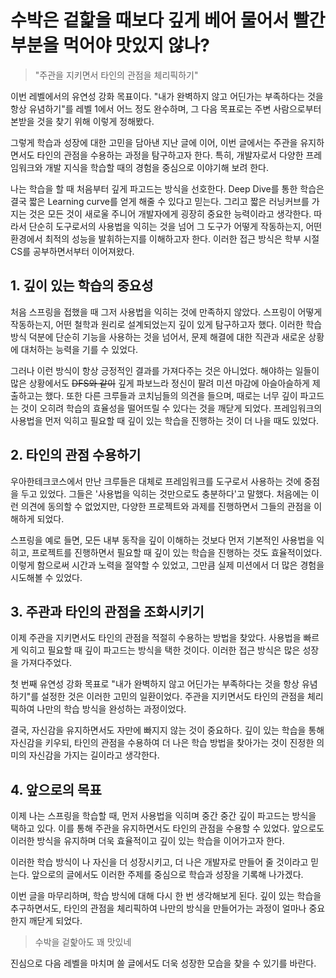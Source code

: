 
# 수박은 겉핥을 때보다 깊게 베어 물어서 빨간 부분을 먹어야 맛있지 않나?

> "주관을 지키면서 타인의 관점을 체리픽하기"

이번 레벨에서의 유연성 강화 목표이다. "내가 완벽하지 않고 어딘가는 부족하다는 것을 항상 유념하기"를 레벨 1에서 어느 정도 완수하며, 그 다음 목표로는 주변 사람으로부터 본받을 것을 찾기 위해 이렇게 정해봤다.

그렇게 학습과 성장에 대한 고민을 담아낸 지난 글에 이어, 이번 글에서는 주관을 유지하면서도 타인의 관점을 수용하는 과정을 탐구하고자 한다.
특히, 개발자로서 다양한 프레임워크와 개발 지식을 학습할 때의 경험을 중심으로 이야기해 보려 한다.

나는 학습을 할 때 처음부터 깊게 파고드는 방식을 선호한다. Deep Dive를 통한 학습은 결국 짧은 Learning curve를 얻게 해줄 수 있다고 믿는다.
그리고 짧은 러닝커브를 가지는 것은 모든 것이 새로울 주니어 개발자에게 굉장히 중요한 능력이라고 생각한다.
따라서 단순히 도구로서의 사용법을 익히는 것을 넘어 그 도구가 어떻게 작동하는지, 어떤 환경에서 최적의 성능을 발휘하는지를 이해하고자 한다. 이러한 접근 방식은 학부 시절 CS를 공부하면서부터 이어져왔다.

## 1. 깊이 있는 학습의 중요성

처음 스프링을 접했을 때 그저 사용법을 익히는 것에 만족하지 않았다. 스프링이 어떻게 작동하는지, 어떤 철학과 원리로 설계되었는지 깊이 있게 탐구하고자 했다. 이러한 학습 방식 덕분에 단순히 기능을 사용하는 것을 넘어서, 문제 해결에 대한 직관과 새로운 상황에 대처하는 능력을 기를 수 있었다.

그러나 이런 방식이 항상 긍정적인 결과를 가져다주는 것은 아니었다. 해야하는 일들이 많은 상황에서도 ~~DFS와 같이~~ 깊게 파보느라 정신이 팔려 미션 마감에 아슬아슬하게 제출하고는 했다.
또한 다른 크루들과 코치님들의 의견을 들으며, 때로는 너무 깊이 파고드는 것이 오히려 학습의 효율성을 떨어뜨릴 수 있다는 것을 깨닫게 되었다. 프레임워크의 사용법을 먼저 익히고 필요할 때 깊이 있는 학습을 진행하는 것이 더 나을 때도 있었다.

## 2. 타인의 관점 수용하기

우아한테크코스에서 만난 크루들은 대체로 프레임워크를 도구로서 사용하는 것에 중점을 두고 있었다. 그들은 '사용법을 익히는 것만으로도 충분하다'고 말했다. 처음에는 이런 의견에 동의할 수 없었지만, 다양한 프로젝트와 과제를 진행하면서 그들의 관점을 이해하게 되었다.

스프링을 예로 들면, 모든 내부 동작을 깊이 이해하는 것보다 먼저 기본적인 사용법을 익히고, 프로젝트를 진행하면서 필요할 때 깊이 있는 학습을 진행하는 것도 효율적이었다. 이렇게 함으로써 시간과 노력을 절약할 수 있었고, 그만큼 실제 미션에서 더 많은 경험을 시도해볼 수 있었다.

## 3. 주관과 타인의 관점을 조화시키기

이제 주관을 지키면서도 타인의 관점을 적절히 수용하는 방법을 찾았다. 사용법을 빠르게 익히고 필요할 때 깊이 파고드는 방식을 택한 것이다. 이러한 접근 방식은 많은 성장을 가져다주었다.

첫 번째 유연성 강화 목표로 "내가 완벽하지 않고 어딘가는 부족하다는 것을 항상 유념하기"를 설정한 것은 이러한 고민의 일환이었다. 주관을 지키면서도 타인의 관점을 체리픽하여 나만의 학습 방식을 완성하는 과정이었다.

결국, 자신감을 유지하면서도 자만에 빠지지 않는 것이 중요하다. 깊이 있는 학습을 통해 자신감을 키우되, 타인의 관점을 수용하여 더 나은 학습 방법을 찾아가는 것이 진정한 의미의 자신감을 가지는 길이라고 생각한다.

## 4. 앞으로의 목표
이제 나는 스프링을 학습할 때, 먼저 사용법을 익히며 중간 중간 깊이 파고드는 방식을 택하고 있다. 이를 통해 주관을 유지하면서도 타인의 관점을 수용할 수 있었다. 앞으로도 이러한 방식을 유지하며 더욱 효율적이고 깊이 있는 학습을 이어가고자 한다.

 이러한 학습 방식이 나 자신을 더 성장시키고, 더 나은 개발자로 만들어 줄 것이라고 믿는다. 앞으로의 글에서도 이러한 주제를 중심으로 학습과 성장을 기록해 나가겠다.

이번 글을 마무리하며, 학습 방식에 대해 다시 한 번 생각해보게 된다. 깊이 있는 학습을 추구하면서도, 타인의 관점을 체리픽하여 나만의 방식을 만들어가는 과정이 얼마나 중요한지 깨닫게 되었다.

> 수박을 겉핥아도 꽤 맛있네

진심으로 다음 레벨을 마치며 쓸 글에서도 더욱 성장한 모습을 찾을 수 있기를 바란다.
